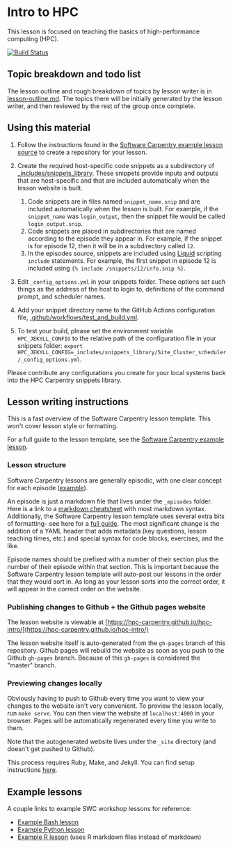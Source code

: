 # Intro to HPC 

This lesson is focused on teaching the basics of high-performance computing (HPC).

[![Build Status](https://img.shields.io/endpoint.svg?url=https%3A%2F%2Factions-badge.atrox.dev%2Fhpc-carpentry%2Fhpc-intro%2Fbadge%3Fref%3Dgh-pages&style=flat)](https://actions-badge.atrox.dev/hpc-carpentry/hpc-intro/goto?ref=gh-pages)

## Topic breakdown and todo list

The lesson outline and rough breakdown of topics by lesson writer is in
[lesson-outline.md](lesson-outline.md). The topics there will be initially generated by the lesson
writer, and then reviewed by the rest of the group once complete.

## Using this material

1. Follow the instructions found in the [Software Carpentry example lesson source](
   https://github.com/carpentries/lesson-example/) to create a repository for your lesson.

2. Create the required host-specific code snippets as a subdirectory of
   [_includes/snippets_library](_includes/snippets_library). These snippets provide inputs and
   outputs that are host-specific and that are included automatically when the lesson website is
   built.

   1. Code snippets are in files named `snippet_name.snip` and are included automatically
      when the lesson is built. For example, if the `snippet_name` was `login_output`,
      then the snippet file would be called `login_output.snip`.
   2. Code snippets are placed in subdirectories that are named according to the episode they
      appear in. For example, if the snippet is for episode 12, then it will be in a 
      subdirectory called `12`.
   3. In the episodes source, snippets are included using [Liquid](
      https://shopify.github.io/liquid/) scripting  `include` statements. For example, the first
      snippet in episode 12 is included using `{% include /snippets/12/info.snip %}`.

3. Edit `_config_options.yml` in your snippets folder. These options set such things as the address
   of the host to login to, definitions of the command prompt, and scheduler names.

4. Add your snippet directory name to the GitHub Actions configuration file,
   [.github/workflows/test_and_build.yml](.github/workflows/test_and_build.yml).

5. To test your build, please set the environment variable `HPC_JEKYLL_CONFIG` to the relative path of
   the configuration file in your snippets folder:
   `export HPC_JEKYLL_CONFIG=_includes/snippets_library/Site_Cluster_scheduler/_config_options.yml`.

Please contribute any configurations you create for your local systems back into the 
HPC Carpentry snippets library.

## Lesson writing instructions

This is a fast overview of the Software Carpentry lesson template. This won't cover lesson style or
formatting.

For a full guide to the lesson template, see the
[Software Carpentry example lesson](http://carpentries.github.io/lesson-example/).

### Lesson structure

Software Carpentry lessons are generally episodic, with one clear concept for each episode
([example](http://swcarpentry.github.io/r-novice-gapminder/)).

An episode is just a markdown file that lives under the `_episodes` folder. Here is a link to a
[markdown cheatsheet](https://github.com/adam-p/markdown-here/wiki/Markdown-Cheatsheet) with most
markdown syntax. Additionally, the Software Carpentry lesson template uses several extra bits of
formatting- see here for a [full guide](
https://carpentries.github.io/lesson-example/04-formatting/index.html). The most significant change
is the addition of a YAML header that adds metadata (key questions, lesson teaching times, etc.)
and special syntax for code blocks, exercises, and the like.

Episode names should be prefixed with a number of their section plus the number of their episode
within that section. This is important because the Software Carpentry lesson template will auto-post
our lessons in the order that they would sort in. As long as your lesson sorts into the correct
order, it will appear in the correct order on the website.

### Publishing changes to Github + the Github pages website

The lesson website is viewable at
[https://hpc-carpentry.github.io/hpc-intro/](https://hpc-carpentry.github.io/hpc-intro/)

The lesson website itself is auto-generated from the `gh-pages` branch of this repository. Github
pages will rebuild the website as soon as you push to the Github `gh-pages` branch. Because of this
`gh-pages` is considered the "master" branch.

### Previewing changes locally

Obviously having to push to Github every time you want to view your changes to the website isn't
very convenient. To preview the lesson locally, run `make serve`. You can then view the website at
`localhost:4000` in your browser. Pages will be automatically regenerated every time you write to
them.

Note that the autogenerated website lives under the `_site` directory (and doesn't get pushed to
Github).

This process requires Ruby, Make, and Jekyll. You can find setup instructions
[here](http://carpentries.github.io/lesson-example/setup.html).

## Example lessons

A couple links to example SWC workshop lessons for reference:

* [Example Bash lesson](https://github.com/swcarpentry/shell-novice)
* [Example Python lesson](https://github.com/swcarpentry/python-novice-inflammation)
* [Example R lesson](https://github.com/swcarpentry/r-novice-gapminder) (uses R markdown files
  instead of markdown)


